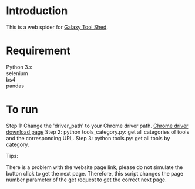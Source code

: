 # Introduction
This is a web spider for [Galaxy Tool Shed](https://toolshed.g2.bx.psu.edu/).

# Requirement
Python 3.x \
selenium \
bs4 \
pandas 

# To run
Step 1: Change the 'driver_path' to your Chrome driver path. [Chrome driver download page](https://chromedriver.chromium.org/downloads) 
Step 2: python tools_category.py: get all categories of tools and the corresponding URL.
Step 3: python tools.py: get all tools by category.

Tips:
 
There is a problem with the website page link, please do not simulate the button click to get the next page.
Therefore, this script changes the page number parameter of the get request to get the correct next page.
